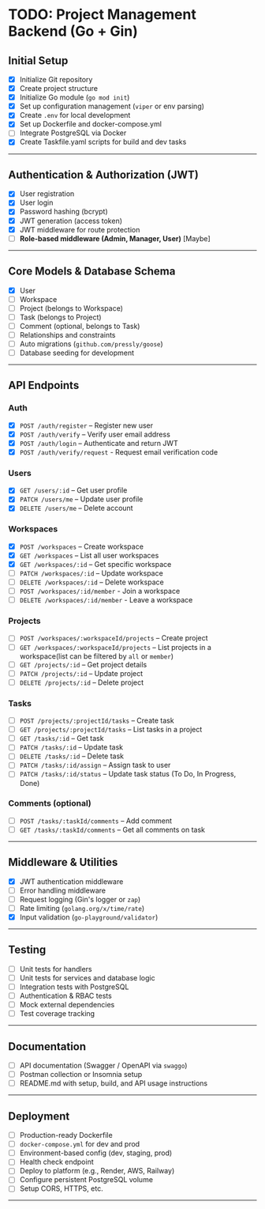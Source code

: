 # TODO: Project Management Backend (Go + Gin)

## Initial Setup
- [X] Initialize Git repository
- [X] Create project structure 
- [X] Initialize Go module (`go mod init`)
- [X] Set up configuration management (`viper` or env parsing)
- [X] Create `.env` for local development
- [X] Set up Dockerfile and docker-compose.yml
- [ ] Integrate PostgreSQL via Docker
- [X] Create Taskfile.yaml scripts for build and dev tasks

---

## Authentication & Authorization (JWT)
- [X] User registration
- [X] User login
- [X] Password hashing (bcrypt)
- [X] JWT generation (access token)
- [X] JWT middleware for route protection
- [ ] **Role-based middleware (Admin, Manager, User)** [Maybe]

---

## Core Models & Database Schema
- [X] User
- [ ] Workspace
- [ ] Project (belongs to Workspace)
- [ ] Task (belongs to Project)
- [ ] Comment (optional, belongs to Task)
- [ ] Relationships and constraints
- [ ] Auto migrations (`github.com/pressly/goose`)
- [ ] Database seeding for development

---

## API Endpoints

### Auth
- [X] `POST /auth/register` – Register new user
- [X] `POST /auth/verify` – Verify user email address
- [X] `POST /auth/login` – Authenticate and return JWT
- [X] `POST /auth/verify/request` - Request email verification code

### Users
- [X] `GET /users/:id` – Get user profile
- [X] `PATCH /users/me` – Update user profile
- [X] `DELETE /users/me` – Delete account

### Workspaces
- [X] `POST /workspaces` – Create workspace
- [X] `GET /workspaces` – List all user workspaces
- [X] `GET /workspaces/:id` – Get specific workspace
- [ ] `PATCH /workspaces/:id` – Update workspace
- [ ] `DELETE /workspaces/:id` – Delete workspace
- [ ] `POST /workspaces/:id/member` - Join a workspace
- [ ] `DELETE /workspaces/:id/member` - Leave a workspace

### Projects
- [ ] `POST /workspaces/:workspaceId/projects` – Create project
- [ ] `GET /workspaces/:workspaceId/projects` – List projects in a workspace(list can be filtered by `all` or `member`)
- [ ] `GET /projects/:id` – Get project details
- [ ] `PATCH /projects/:id` – Update project
- [ ] `DELETE /projects/:id` – Delete project

### Tasks
- [ ] `POST /projects/:projectId/tasks` – Create task
- [ ] `GET /projects/:projectId/tasks` – List tasks in a project
- [ ] `GET /tasks/:id` – Get task
- [ ] `PATCH /tasks/:id` – Update task
- [ ] `DELETE /tasks/:id` – Delete task
- [ ] `PATCH /tasks/:id/assign` – Assign task to user
- [ ] `PATCH /tasks/:id/status` – Update task status (To Do, In Progress, Done)

### Comments (optional)
- [ ] `POST /tasks/:taskId/comments` – Add comment
- [ ] `GET /tasks/:taskId/comments` – Get all comments on task

---

## Middleware & Utilities
- [X] JWT authentication middleware
- [ ] Error handling middleware
- [ ] Request logging (Gin's logger or `zap`)
- [ ] Rate limiting (`golang.org/x/time/rate`)
- [X] Input validation (`go-playground/validator`)

---

## Testing
- [ ] Unit tests for handlers
- [ ] Unit tests for services and database logic
- [ ] Integration tests with PostgreSQL
- [ ] Authentication & RBAC tests
- [ ] Mock external dependencies
- [ ] Test coverage tracking

---

## Documentation
- [ ] API documentation (Swagger / OpenAPI via `swaggo`)
- [ ] Postman collection or Insomnia setup
- [ ] README.md with setup, build, and API usage instructions

---

## Deployment
- [ ] Production-ready Dockerfile
- [ ] `docker-compose.yml` for dev and prod
- [ ] Environment-based config (dev, staging, prod)
- [ ] Health check endpoint
- [ ] Deploy to platform (e.g., Render, AWS, Railway)
- [ ] Configure persistent PostgreSQL volume
- [ ] Setup CORS, HTTPS, etc.

---

